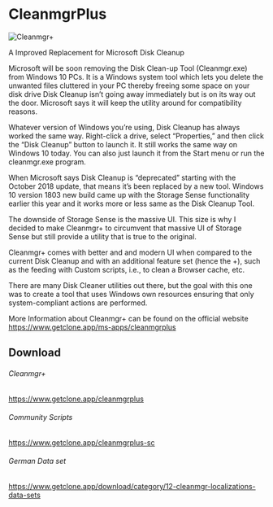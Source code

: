 # CleanmgrPlus

![Cleanmgr+](https://github.com/Mirinsoft/CleanmgrPlus/raw/master/cleanmgr%2B.png)

A Improved Replacement for Microsoft Disk Cleanup

Microsoft will be soon removing the Disk Clean-up Tool (Cleanmgr.exe) from Windows 10 PCs. 
It is a Windows system tool which lets you delete the unwanted files cluttered in your PC thereby freeing some space on your disk drive
Disk Cleanup isn’t going away immediately but is on its way out the door. Microsoft says it will keep the utility around for compatibility reasons.

Whatever version of Windows you’re using, Disk Cleanup has always worked the same way. 
Right-click a drive, select “Properties,” and then click the “Disk Cleanup” button to launch it. It still works the same way on Windows 10 today. You can also just launch it from the Start menu or run the cleanmgr.exe program.

When Microsoft says Disk Cleanup is “deprecated” starting with the October 2018 update, that means it’s been replaced by a new tool. Windows 10 version 1803 new build came up with the Storage Sense functionality earlier this year and it works more or less same as the Disk Cleanup Tool. 

The downside of Storage Sense is the massive UI. This size is why I decided to make Cleanmgr+ to circumvent that massive UI of Storage Sense but still provide a utility that is true to the original.

Cleanmgr+ comes with better and and modern UI when compared to the current Disk Cleanup and with an additional feature set (hence the +), such as the feeding with Custom scripts, i.e., to clean a Browser cache, etc.

There are many Disk Cleaner utilities out there, but the goal with this one was to create a tool that uses Windows own resources ensuring that only system-compliant actions are performed.

More Information about Cleanmgr+ can be found on the official website
https://www.getclone.app/ms-apps/cleanmgrplus

## Download 

###### Cleanmgr+
https://www.getclone.app/cleanmgrplus

###### Community Scripts
https://www.getclone.app/cleanmgrplus-sc

###### German Data set
https://www.getclone.app/download/category/12-cleanmgr-localizations-data-sets
